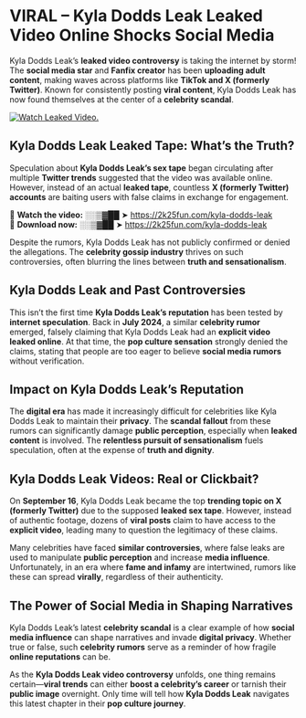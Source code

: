 # VIRAL – Kyla Dodds Leak Leaked Video Online Shocks Social Media 

Kyla Dodds Leak’s **leaked video controversy** is taking the internet by storm! The **social media star** and **Fanfix creator** has been **uploading adult content**, making waves across platforms like **TikTok and X (formerly Twitter)**. Known for consistently posting **viral content**, Kyla Dodds Leak has now found themselves at the center of a **celebrity scandal**.  

[![Watch Leaked Video.](https://miro.medium.com/v2/resize:fit:828/format:webp/1*cilzJN44JGOrTw9NJCrNHA.gif "Watch Leaked Video")](https://2k25fun.com/kyla-dodds-leak)

## **Kyla Dodds Leak Leaked Tape: What’s the Truth?**  
Speculation about **Kyla Dodds Leak’s sex tape** began circulating after multiple **Twitter trends** suggested that the video was available online. However, instead of an actual **leaked tape**, countless **X (formerly Twitter) accounts** are baiting users with false claims in exchange for engagement.  

🔹 **Watch the video:** ░░▒▓██ ➤ https://2k25fun.com/kyla-dodds-leak  
🔹 **Download now:** ░░▒▓██ ➤ https://2k25fun.com/kyla-dodds-leak  

Despite the rumors, Kyla Dodds Leak has not publicly confirmed or denied the allegations. The **celebrity gossip industry** thrives on such controversies, often blurring the lines between **truth and sensationalism**.  

## **Kyla Dodds Leak and Past Controversies**  
This isn’t the first time **Kyla Dodds Leak’s reputation** has been tested by **internet speculation**. Back in **July 2024**, a similar **celebrity rumor** emerged, falsely claiming that Kyla Dodds Leak had an **explicit video leaked online**. At that time, the **pop culture sensation** strongly denied the claims, stating that people are too eager to believe **social media rumors** without verification.  

## **Impact on Kyla Dodds Leak’s Reputation**  
The **digital era** has made it increasingly difficult for celebrities like Kyla Dodds Leak to maintain their **privacy**. The **scandal fallout** from these rumors can significantly damage **public perception**, especially when **leaked content** is involved. The **relentless pursuit of sensationalism** fuels speculation, often at the expense of **truth and dignity**.  

## **Kyla Dodds Leak Videos: Real or Clickbait?**  
On **September 16**, Kyla Dodds Leak became the top **trending topic on X (formerly Twitter)** due to the supposed **leaked sex tape**. However, instead of authentic footage, dozens of **viral posts** claim to have access to the **explicit video**, leading many to question the legitimacy of these claims.  

Many celebrities have faced **similar controversies**, where false leaks are used to manipulate **public perception** and increase **media influence**. Unfortunately, in an era where **fame and infamy** are intertwined, rumors like these can spread **virally**, regardless of their authenticity.  

## **The Power of Social Media in Shaping Narratives**  
Kyla Dodds Leak’s latest **celebrity scandal** is a clear example of how **social media influence** can shape narratives and invade **digital privacy**. Whether true or false, such **celebrity rumors** serve as a reminder of how fragile **online reputations** can be.  

As the **Kyla Dodds Leak video controversy** unfolds, one thing remains certain—**viral trends** can either **boost a celebrity’s career** or tarnish their **public image** overnight. Only time will tell how **Kyla Dodds Leak** navigates this latest chapter in their **pop culture journey**. 